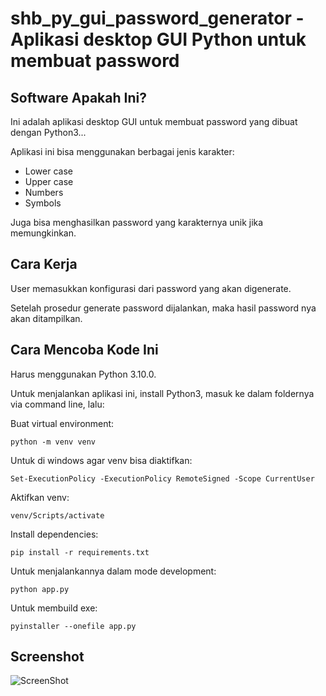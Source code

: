 # shb_py_gui_password_generator - Aplikasi desktop GUI Python untuk membuat password

## Software Apakah Ini?

Ini adalah aplikasi desktop GUI untuk membuat password yang dibuat dengan Python3...

Aplikasi ini bisa menggunakan berbagai jenis karakter:

- Lower case
- Upper case
- Numbers
- Symbols

Juga bisa menghasilkan password yang karakternya unik jika memungkinkan.

## Cara Kerja

User memasukkan konfigurasi dari password yang akan digenerate.

Setelah prosedur generate password dijalankan, maka hasil password nya akan ditampilkan.

## Cara Mencoba Kode Ini

Harus menggunakan Python 3.10.0.

Untuk menjalankan aplikasi ini, install Python3, masuk ke dalam foldernya via command line, lalu:

Buat virtual environment:

```
python -m venv venv
```

Untuk di windows agar venv bisa diaktifkan:

```
Set-ExecutionPolicy -ExecutionPolicy RemoteSigned -Scope CurrentUser
```

Aktifkan venv:

```
venv/Scripts/activate
```

Install dependencies:

```
pip install -r requirements.txt
```

Untuk menjalankannya dalam mode development:

```
python app.py
```

Untuk membuild exe:

```
pyinstaller --onefile app.py
```

## Screenshot

![ScreenShot](https://github.com/shbfrlnc/shbfrlnc-images/blob/main/gratisan/shb_py_gui_password_generator/screenshot-1.png?raw=true)
